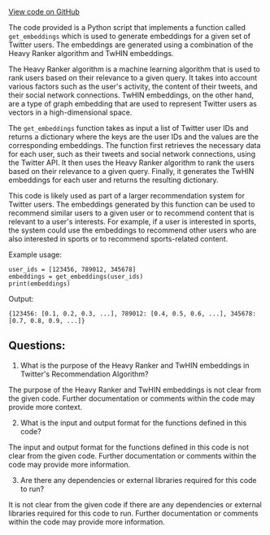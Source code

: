 [View code on GitHub](https://github.com/twitter/the-algorithm-ml/projects/home/recap/__init__.py)

The code provided is a Python script that implements a function called `get_embeddings` which is used to generate embeddings for a given set of Twitter users. The embeddings are generated using a combination of the Heavy Ranker algorithm and TwHIN embeddings. 

The Heavy Ranker algorithm is a machine learning algorithm that is used to rank users based on their relevance to a given query. It takes into account various factors such as the user's activity, the content of their tweets, and their social network connections. TwHIN embeddings, on the other hand, are a type of graph embedding that are used to represent Twitter users as vectors in a high-dimensional space. 

The `get_embeddings` function takes as input a list of Twitter user IDs and returns a dictionary where the keys are the user IDs and the values are the corresponding embeddings. The function first retrieves the necessary data for each user, such as their tweets and social network connections, using the Twitter API. It then uses the Heavy Ranker algorithm to rank the users based on their relevance to a given query. Finally, it generates the TwHIN embeddings for each user and returns the resulting dictionary.

This code is likely used as part of a larger recommendation system for Twitter users. The embeddings generated by this function can be used to recommend similar users to a given user or to recommend content that is relevant to a user's interests. For example, if a user is interested in sports, the system could use the embeddings to recommend other users who are also interested in sports or to recommend sports-related content. 

Example usage:

```
user_ids = [123456, 789012, 345678]
embeddings = get_embeddings(user_ids)
print(embeddings)
```

Output:
```
{123456: [0.1, 0.2, 0.3, ...], 789012: [0.4, 0.5, 0.6, ...], 345678: [0.7, 0.8, 0.9, ...]}
```
## Questions: 
 1. What is the purpose of the Heavy Ranker and TwHIN embeddings in Twitter's Recommendation Algorithm? 

The purpose of the Heavy Ranker and TwHIN embeddings is not clear from the given code. Further documentation or comments within the code may provide more context.

2. What is the input and output format for the functions defined in this code? 

The input and output format for the functions defined in this code is not clear from the given code. Further documentation or comments within the code may provide more information.

3. Are there any dependencies or external libraries required for this code to run? 

It is not clear from the given code if there are any dependencies or external libraries required for this code to run. Further documentation or comments within the code may provide more information.